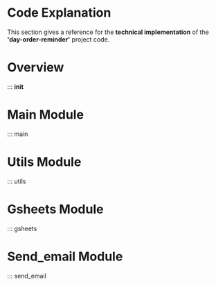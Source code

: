# Code Explanation

This section gives a reference for the **technical implementation** of the
**'day-order-reminder'** project code.

# Overview
::: __init__

# Main Module
::: main

# Utils Module
::: utils

# Gsheets Module
::: gsheets

# Send_email Module
::: send_email